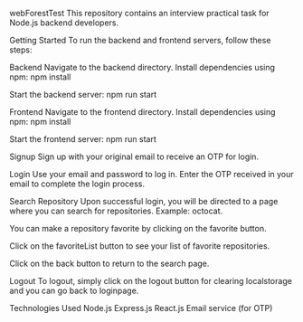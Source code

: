 webForestTest
This repository contains an interview practical task for Node.js backend developers.

Getting Started
To run the backend and frontend servers, follow these steps:

Backend
Navigate to the backend directory.
Install dependencies using npm: npm install

Start the backend server: npm run start

Frontend
Navigate to the frontend directory.
Install dependencies using npm: npm install

Start the frontend server: npm run start

Signup
Sign up with your original email to receive an OTP for login.

Login
Use your email and password to log in.
Enter the OTP received in your email to complete the login process.

Search Repository
Upon successful login, you will be directed to a page where you can search for repositories. Example: octocat.

You can make a repository favorite by clicking on the favorite button.

Click on the favoriteList button to see your list of favorite repositories.

Click on the back button to return to the search page.


Logout
To logout, simply click on the logout button for clearing localstorage and you can go back to loginpage.


Technologies Used
Node.js
Express.js
React.js
Email service (for OTP)
